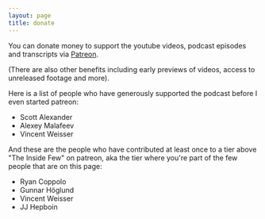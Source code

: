 ```yaml
---
layout: page
title: donate
---
```


You can donate money to support the youtube videos, podcast episodes and transcripts via [Patreon](https://www.patreon.com/theinsideview).

(There are also other benefits including early previews of videos, access to unreleased footage and more).

Here is a list of people who have generously supported the podcast before I even started patreon:
- Scott Alexander
- Alexey Malafeev
- Vincent Weisser

And these are the people who have contributed at least once to a tier above "The Inside Few" on patreon, aka the tier where you're part of the few people that are on this page:
- Ryan Coppolo
- Gunnar Höglund
- Vincent Weisser
- JJ Hepboin
